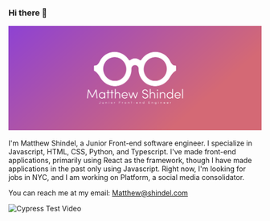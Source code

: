 ### Hi there 👋

![Matthew Shindel Banner](/Images/MainBanner.png)

I'm Matthew Shindel, a Junior Front-end software engineer. I specialize in Javascript, HTML, CSS, Python, and Typescript. I've made front-end applications, primarily using React as the framework, though I have made applications in the past only using Javascript. Right now, I'm looking for jobs in NYC, and I am working on Platform, a social media consolidator. 

You can reach me at my email:
[Matthew@shindel.com](matthew@shindel.com)

![Cypress Test Video](Images/Cypresstestgif1.gif)

<!--
**MatthewShindel/MatthewShindel** is a ✨ _special_ ✨ repository because its `README.md` (this file) appears on your GitHub profile.

Here are some ideas to get you started:

- 🔭 I’m currently working on ...
- 🌱 I’m currently learning ...
- 👯 I’m looking to collaborate on ...
- 🤔 I’m looking for help with ...
- 💬 Ask me about ...
- 📫 How to reach me: ...
- 😄 Pronouns: ...
- ⚡ Fun fact: ...
-->
